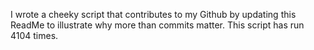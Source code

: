I wrote a cheeky script that contributes to my Github by updating this ReadMe to illustrate why more than commits matter. This script has run 4104 times.